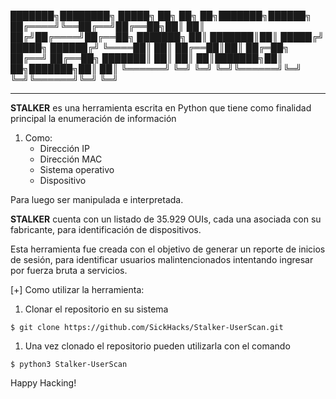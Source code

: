 
███████╗████████╗ █████╗ ██╗     ██╗  ██╗███████╗██████╗ 
██╔════╝╚══██╔══╝██╔══██╗██║     ██║ ██╔╝██╔════╝██╔══██╗
███████╗   ██║   ███████║██║     █████╔╝ █████╗  ██████╔╝
╚════██║   ██║   ██╔══██║██║     ██╔═██╗ ██╔══╝  ██╔══██╗
███████║   ██║   ██║  ██║███████╗██║  ██╗███████╗██║  ██║
╚══════╝   ╚═╝   ╚═╝  ╚═╝╚══════╝╚═╝  ╚═╝╚══════╝╚═╝  ╚═╝
_________________________________________________________

**STALKER** es una herramienta escrita en Python que tiene como finalidad principal la enumeración de información  
1. Como:
      - Dirección IP
      - Dirección MAC
      - Sistema operativo
      - Dispositivo

Para luego ser manipulada e interpretada.

**STALKER** cuenta con un listado de 35.929 OUIs, cada una asociada con su fabricante, para identificación de dispositivos.

Esta herramienta fue creada con el objetivo de generar un reporte de inicios de sesión, para identificar usuarios malintencionados intentando ingresar por fuerza bruta a servicios.


[+] Como utilizar la herramienta:

1. Clonar el repositorio en su sistema
```
$ git clone https://github.com/SickHacks/Stalker-UserScan.git
```  

1. Una vez clonado el repositorio pueden utilizarla con el comando
```
$ python3 Stalker-UserScan
```

Happy Hacking!